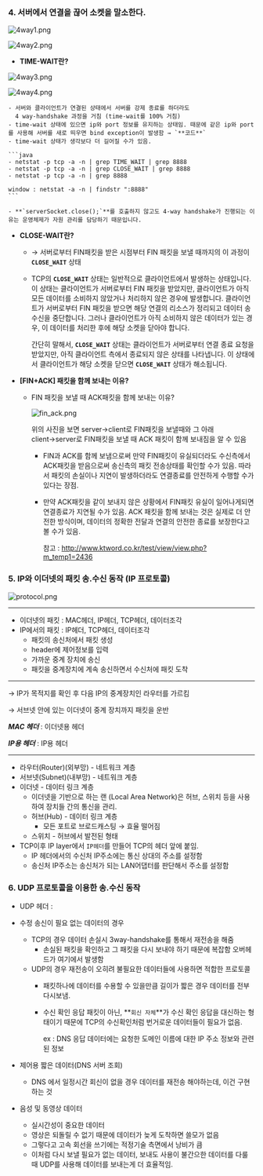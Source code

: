 ### 4. 서버에서 연결을 끊어 소켓을 말소한다.

![4way1.png](../static/images/4way1.png)

![4way2.png](../static/images/4way2.png)

- **TIME-WAIT란?**

![4way3.png](../static/images/4way3.png)

![4way4.png](../static/images/4way4.png)

    - 서버와 클라이언트가 연결된 상태에서 서버를 강제 종료를 하더라도
      4 way-handshake 과정을 거침 (time-wait를 100% 거침)
    - time-wait 상태에 있으면 ip와 port 정보를 유지하는 상태임. 때문에 같은 ip와 port를 사용해 서버를 새로 띄우면 bind exception이 발생함 → `**코드**`
    - time-wait 상태가 생각보다 더 길어질 수가 있음.

    ```java
    - netstat -p tcp -a -n | grep TIME_WAIT | grep 8888
    - netstat -p tcp -a -n | grep CLOSE_WAIT | grep 8888
    - netstat -p tcp -a -n | grep 8888
    
    window : netstat -a -n | findstr ":8888"
    ```

    - **`serverSocket.close();`**를 호출하지 않고도 4-way handshake가 진행되는 이유는 운영체제가 자원 관리를 담당하기 때문입니다.
- **CLOSE-WAIT란?**
    - → 서버로부터 FIN패킷을 받은 시점부터 FIN 패킷을 보낼 때까지의 이 과정이 **`CLOSE_WAIT`** 상태
    - TCP의 **`CLOSE_WAIT`** 상태는 일반적으로 클라이언트에서 발생하는 상태입니다. 이 상태는 클라이언트가 서버로부터 FIN 패킷을 받았지만, 클라이언트가 아직 모든 데이터를 소비하지 않았거나 처리하지 않은 경우에 발생합니다. 클라이언트가 서버로부터 FIN 패킷을 받으면 해당 연결의 리소스가 정리되고 데이터 송수신을 중단합니다. 그러나 클라이언트가 아직 소비하지 않은 데이터가 있는 경우, 이 데이터를 처리한 후에 해당 소켓을 닫아야 합니다.

      간단히 말해서, **`CLOSE_WAIT`** 상태는 클라이언트가 서버로부터 연결 종료 요청을 받았지만, 아직 클라이언트 측에서 종료되지 않은 상태를 나타냅니다. 이 상태에서 클라이언트가 해당 소켓을 닫으면 **`CLOSE_WAIT`** 상태가 해소됩니다.

- **[FIN+ACK] 패킷을 함께 보내는 이유?**
    - FIN 패킷을 보낼 때 ACK패킷을 함께 보내는 이유?

      ![fin_ack.png](../static/images/fin_ack.png)

      위의 사진을 보면 server→client로 FIN패킷을 보낼때와 그 아래 client→server로 FIN패킷을 보낼 때 ACK 패킷이 함께 보내짐을 알 수 있음

        - FIN과 ACK를 함께 보냄으로써 만약 FIN패킷이 유실되더라도 수신측에서 ACK패킷을 받음으로써 송신측의 패킷 전송상태를 확인할 수가 있음. 따라서 패킷의 손실이나 지연이 발생하더라도 연결종료를 안전하게 수행할 수가 있다는 장점.
        - 만약 ACK패킷을 같이 보내지 않은 상황에서 FIN패킷 유실이 일어나게되면 연결종료가 지연될 수가 있음. ACK 패킷을 함께 보내는 것은 실제로 더 안전한 방식이며, 데이터의 정확한 전달과 연결의 안전한 종료를 보장한다고 볼 수가 있음.

          참고 : http://www.ktword.co.kr/test/view/view.php?m_temp1=2436


### 5. IP와 이더넷의 패킷 송.수신 동작 (IP 프로토콜)

![protocol.png](../static/images/protocol.png)

---

- 이더넷의 패킷 : MAC헤더, IP헤더, TCP헤더, 데이터조각
- IP에서의 패킷 :  IP헤더, TCP헤더, 데이터조각
    - 패킷의 송신처에서 패킷 생성
    - header에 제어정보를 입력
    - 가까운 중계 장치에 송신
    - 패킷을 중계장치에 계속 송신하면서 수신처에 패킷 도착

---

→ IP가 목적지를 확인 후 다음 IP의 중계장치인 라우터를 가르킴

→ 서브넷 안에 있는 이더넷이 중계 장치까지 패킷을 운반

***MAC 헤더*** : 이더넷용 헤더

***IP용 헤더*** : IP용 헤더

---

- 라우터(Router)(외부망) - 네트워크 계층
- 서브넷(Subnet)(내부망) - 네트워크 계층
- 이더넷 - 데이터 링크 계층
    - 이더넷을 기반으로 하는 랜 (Local Area Network)은 허브, 스위치 등을 사용하여 장치들 간의 통신을 관리.
    - 허브(Hub) - 데이터 링크 계층
        - 모든 포트로 브로드캐스팅 → 효율 떨어짐
    - 스위치 - 허브에서 발전된 형태
- TCP이후 IP layer에서 `IP헤더`를 만들어 TCP의 헤더 앞에 붙임.
    - IP 헤더에서의 수신처 IP주소에는 통신 상대의 주소를 설정함
    - 송신처 IP주소는 송신처가 되는 LAN어댑터를 판단해서 주소를 설정함

### 6. UDP 프로토콜을 이용한 송.수신 동작

- UDP 헤더 :
- 수정 송신이 필요 없는 데이터의 경우
    - TCP의 경우 데이터 손실시 3way-handshake를 통해서 재전송을 해줌
        - 손실된 패킷을 확인하고 그 패킷을 다시 보내야 하기 때문에 복잡함 오버헤드가 여기에서 발생함
    - UDP의 경우 재전송이 오히려 불필요한 데이터들에 사용하면 적합한 프로토콜
        - 패킷하나에 데이터를 수용할 수 있을만큼 길이가 짧은 경우 데이터를 전부 다시보냄.
        - 수신 확인 응답 패킷이 아닌, **`회신 자체`**가 수신 확인 응답을 대신하는 형태이기 때문에 TCP의 수신확인처럼 번거로운 데이터들이 필요가 없음.

          ex : DNS 응답 데이터에는 요청한 도메인 이름에 대한 IP 주소 정보와 관련된 정보

- 제어용 짧은 데이터(DNS 서버 조회)
    - DNS 에서 일정시간 회신이 없을 경우 데이터를 재전송 해야하는데, 이건 구현하는 것
- 음성 및 동영상 데이터
    - 실시간성이 중요한 데이터
    - 영상은 되돌릴 수 없기 때문에 데이터가 늦게 도착하면 쓸모가 없음
    - 그렇다고 고속 회선을 쓰기에는 적정기술 측면에서 낭비가 큼
    - 이처럼 다시 보낼 필요가 없는 데이터, 보내도 사용이 불간으한 데이터를 다룰 때 UDP를 사용해 데이터를 보내는게 더 효율적임.
